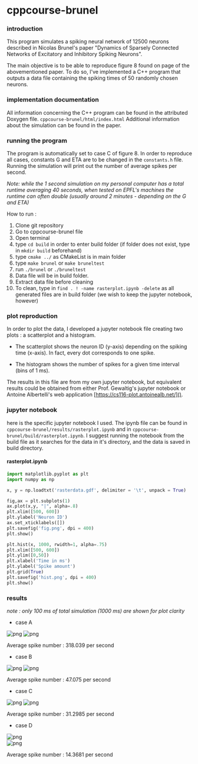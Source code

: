 # cppcourse-brunel
### introduction
This program simulates a spiking neural network of 12500 neurons described in Nicolas Brunel's paper "Dynamics of Sparsely Connected Networks of Excitatory and Inhibitory Spiking Neurons".

The main objective is to be able to reproduce figure 8 found on page of the abovementioned paper. To do so, I've implemented a C++ program that outputs a data file containing the spiking times of 50 randomly chosen neurons.

### implementation documentation
All information concerning the C++ program can be found in the attributed Doxygen file. `cppcourse-brunel/html/index.html` Additional information about the simulation can be found in the paper.

### running the program
The program is automatically set to case C of figure 8. In order to reproduce all cases, constants G and ETA are to be changed in the `constants.h` file. Running the simulation will print out the number of average spikes per second. 

*Note: while the 1 second simulation on my personal computer has a total runtime averaging 40 seconds, when tested on EPFL's machines the runtime can often double (usually around 2 minutes - depending on the G and ETA)*

How to run :

1. Clone git repository
2. Go to cppcourse-brunel file
3. Open terminal
4. type `cd build` in order to enter build folder (if folder does not exist, type in `mkdir build` beforehand)
5. type `cmake ../` as CMakeList is in main folder
6. type `make brunel` or `make bruneltest`
7. run `./brunel` or `./bruneltest`
8. Data file will be in build folder.
9. Extract data file before cleaning
10. To clean, type in `find . ! -name rasterplot.ipynb -delete` as all generated files are in build folder (we wish to keep the jupyter notebook, however)

### plot reproduction
In order to plot the data, I developed a jupyter notebook file creating two plots : a scatterplot and a histogram.

* The scatterplot shows the neuron ID (y-axis) depending on the spiking time (x-axis). In fact, every dot corresponds to one spike.

* The histogram shows the number of spikes for a given time interval (bins of 1 ms).

The results in this file are from my own jupyter notebook, but equivalent results could be obtained from either Prof. Gewaltig's jupyter notebook or Antoine Albertelli's web application [https://cs116-plot.antoinealb.net/]().

### jupyter notebook

here is the specific jupyter notebook I used. The ipynb file can be found in `cppcourse-brunel/results/rasterplot.ipynb` and in `cppcourse-brunel/build/rasterplot.ipynb`. I suggest running the notebook from the build file as it searches for the data in it's directory, and the data is saved in build directory.

#### rasterplot.ipynb


 
```python
import matplotlib.pyplot as plt
import numpy as np
```


```python
x, y = np.loadtxt('rasterdata.gdf', delimiter = '\t', unpack = True)
```


```python
fig,ax = plt.subplots(1)
ax.plot(x,y, "|", alpha=.8)
plt.xlim([500, 600])
plt.ylabel('Neuron ID')
ax.set_xticklabels([])
plt.savefig('fig.png', dpi = 400)
plt.show()
```
```python
plt.hist(x, 1000, rwidth=1, alpha=.75)
plt.xlim([500, 600])
plt.ylim([0,50])
plt.xlabel('Time in ms')
plt.ylabel('Spike amount')
plt.grid(True)
plt.savefig('hist.png', dpi = 400)
plt.show()
```

### results
*note : only 100 ms of total simulation (1000 ms) are shown for plot clarity*

* case A

![png](results/figA.png) 
![png](results/histA.png)

Average spike number : 318.039 per second

* case B

![png](results/figB.png)
![png](results/histB.png)

Average spike number : 47.075 per second

* case C

![png](results/figC.png) 
![png](results/histC.png) 

Average spike number : 31.2985 per second

* case D

![png](results/figD.png)  
![png](results/histD.png)  

Average spike number : 14.3681 per second
